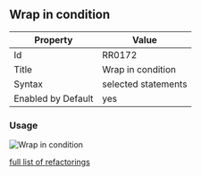 ## Wrap in condition

Property | Value
--- | --- 
Id | RR0172
Title | Wrap in condition
Syntax | selected statements
Enabled by Default | yes

### Usage

![Wrap in condition](../../images/refactorings/WrapInCondition.png)

[full list of refactorings](Refactorings.md)

